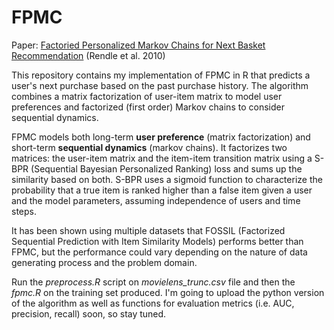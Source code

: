 # FPMC
Paper: [Factoried Personalized Markov Chains for Next Basket Recommendation](https://www.ismll.uni-hildesheim.de/pub/pdfs/RendleFreudenthaler2010-FPMC.pdf) (Rendle et al. 2010)

This repository contains my implementation of FPMC in R that predicts a user's next purchase based on the past purchase history. The algorithm combines a matrix factorization of user-item matrix to model user preferences and factorized (first order) Markov chains to consider sequential dynamics.

FPMC models both long-term **user preference** (matrix factorization) and short-term **sequential dynamics** (markov chains). It factorizes two matrices: the user-item matrix and the item-item transition matrix using a S-BPR (Sequential Bayesian Personalized Ranking) loss and sums up the similarity based on both. S-BPR uses a sigmoid function to characterize the probability that a true item is ranked higher than a false item given a user and the model parameters, assuming independence of users and time steps.

It has been shown using multiple datasets that FOSSIL (Factorized Sequential Prediction with Item Similarity Models) performs better than FPMC, but the performance could vary depending on the nature of data generating process and the problem domain.

Run the *preprocess.R* script on *movielens_trunc.csv* file and then the *fpmc.R* on the training set produced. I'm going to upload the python version of the algorithm as well as functions for evaluation metrics (i.e. AUC, precision, recall) soon, so stay tuned.
